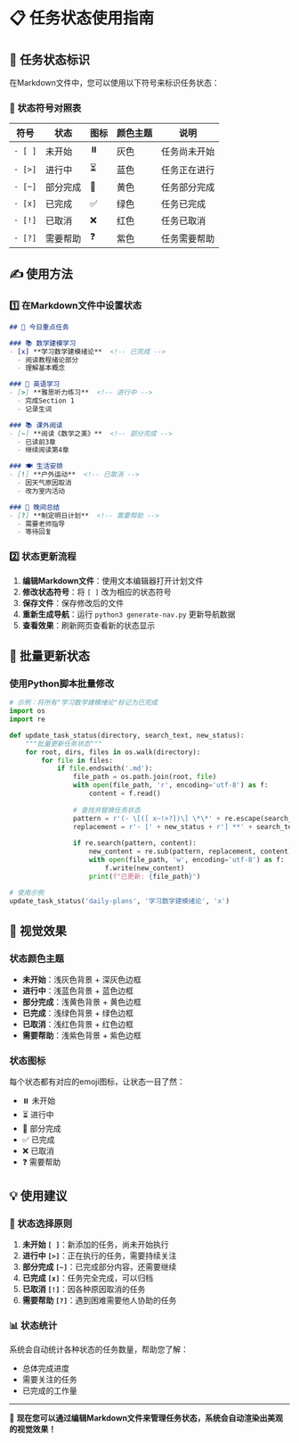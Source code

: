 # 📋 任务状态使用指南

## 🎯 任务状态标识

在Markdown文件中，您可以使用以下符号来标识任务状态：

### 📝 状态符号对照表

| 符号 | 状态 | 图标 | 颜色主题 | 说明 |
|------|------|------|----------|------|
| `- [ ]` | 未开始 | ⏸️ | 灰色 | 任务尚未开始 |
| `- [>]` | 进行中 | ⏳ | 蓝色 | 任务正在进行 |
| `- [~]` | 部分完成 | 🔄 | 黄色 | 任务部分完成 |
| `- [x]` | 已完成 | ✅ | 绿色 | 任务已完成 |
| `- [!]` | 已取消 | ❌ | 红色 | 任务已取消 |
| `- [?]` | 需要帮助 | ❓ | 紫色 | 任务需要帮助 |

## ✍️ 使用方法

### 1️⃣ 在Markdown文件中设置状态

```markdown
## 🎯 今日重点任务

### 📚 数学建模学习
- [x] **学习数学建模绪论**  <!-- 已完成 -->
  - 阅读教程绪论部分
  - 理解基本概念

### 📖 英语学习  
- [>] **雅思听力练习**  <!-- 进行中 -->
  - 完成Section 1
  - 记录生词

### 📚 课外阅读
- [~] **阅读《数学之美》**  <!-- 部分完成 -->
  - 已读前3章
  - 继续阅读第4章

### 🍽️ 生活安排
- [!] **户外运动**  <!-- 已取消 -->
  - 因天气原因取消
  - 改为室内活动

### 🌙 晚间总结
- [?] **制定明日计划**  <!-- 需要帮助 -->
  - 需要老师指导
  - 等待回复
```

### 2️⃣ 状态更新流程

1. **编辑Markdown文件**：使用文本编辑器打开计划文件
2. **修改状态符号**：将 `[ ]` 改为相应的状态符号
3. **保存文件**：保存修改后的文件
4. **重新生成导航**：运行 `python3 generate-nav.py` 更新导航数据
5. **查看效果**：刷新网页查看新的状态显示

## 🔄 批量更新状态

### 使用Python脚本批量修改

```python
# 示例：将所有"学习数学建模绪论"标记为已完成
import os
import re

def update_task_status(directory, search_text, new_status):
    """批量更新任务状态"""
    for root, dirs, files in os.walk(directory):
        for file in files:
            if file.endswith('.md'):
                file_path = os.path.join(root, file)
                with open(file_path, 'r', encoding='utf-8') as f:
                    content = f.read()
                
                # 查找并替换任务状态
                pattern = r'(- \[([ x~!>?])\] \*\*' + re.escape(search_text) + r'\*\*)'
                replacement = r'- [' + new_status + r'] **' + search_text + '**'
                
                if re.search(pattern, content):
                    new_content = re.sub(pattern, replacement, content)
                    with open(file_path, 'w', encoding='utf-8') as f:
                        f.write(new_content)
                    print(f"已更新: {file_path}")

# 使用示例
update_task_status('daily-plans', '学习数学建模绪论', 'x')
```

## 🎨 视觉效果

### 状态颜色主题

- **未开始**：浅灰色背景 + 深灰色边框
- **进行中**：浅蓝色背景 + 蓝色边框  
- **部分完成**：浅黄色背景 + 黄色边框
- **已完成**：浅绿色背景 + 绿色边框
- **已取消**：浅红色背景 + 红色边框
- **需要帮助**：浅紫色背景 + 紫色边框

### 状态图标

每个状态都有对应的emoji图标，让状态一目了然：
- ⏸️ 未开始
- ⏳ 进行中  
- 🔄 部分完成
- ✅ 已完成
- ❌ 已取消
- ❓ 需要帮助

## 💡 使用建议

### 🎯 状态选择原则

1. **未开始 `[ ]`**：新添加的任务，尚未开始执行
2. **进行中 `[>]`**：正在执行的任务，需要持续关注
3. **部分完成 `[~]`**：已完成部分内容，还需要继续
4. **已完成 `[x]`**：任务完全完成，可以归档
5. **已取消 `[!]`**：因各种原因取消的任务
6. **需要帮助 `[?]`**：遇到困难需要他人协助的任务

### 📊 状态统计

系统会自动统计各种状态的任务数量，帮助您了解：
- 总体完成进度
- 需要关注的任务
- 已完成的工作量

---

🎯 **现在您可以通过编辑Markdown文件来管理任务状态，系统会自动渲染出美观的视觉效果！**
